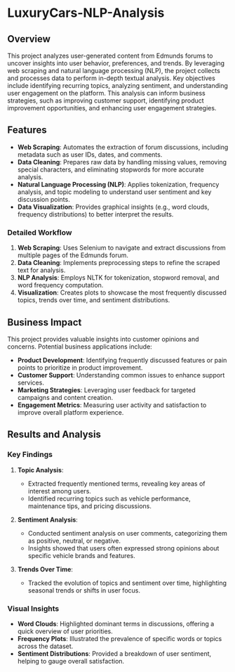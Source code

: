 # LuxuryCars-NLP-Analysis

## Overview
This project analyzes user-generated content from Edmunds forums to uncover insights into user behavior, preferences, and trends. By leveraging web scraping and natural language processing (NLP), the project collects and processes data to perform in-depth textual analysis. Key objectives include identifying recurring topics, analyzing sentiment, and understanding user engagement on the platform. This analysis can inform business strategies, such as improving customer support, identifying product improvement opportunities, and enhancing user engagement strategies.

## Features
- **Web Scraping**: Automates the extraction of forum discussions, including metadata such as user IDs, dates, and comments.
- **Data Cleaning**: Prepares raw data by handling missing values, removing special characters, and eliminating stopwords for more accurate analysis.
- **Natural Language Processing (NLP)**: Applies tokenization, frequency analysis, and topic modeling to understand user sentiment and key discussion points.
- **Data Visualization**: Provides graphical insights (e.g., word clouds, frequency distributions) to better interpret the results.

### Detailed Workflow
1. **Web Scraping**: Uses Selenium to navigate and extract discussions from multiple pages of the Edmunds forum.
2. **Data Cleaning**: Implements preprocessing steps to refine the scraped text for analysis.
3. **NLP Analysis**: Employs NLTK for tokenization, stopword removal, and word frequency computation.
4. **Visualization**: Creates plots to showcase the most frequently discussed topics, trends over time, and sentiment distributions.

## Business Impact
This project provides valuable insights into customer opinions and concerns. Potential business applications include:
- **Product Development**: Identifying frequently discussed features or pain points to prioritize in product improvement.
- **Customer Support**: Understanding common issues to enhance support services.
- **Marketing Strategies**: Leveraging user feedback for targeted campaigns and content creation.
- **Engagement Metrics**: Measuring user activity and satisfaction to improve overall platform experience.

## Results and Analysis
### Key Findings
1. **Topic Analysis**:
   - Extracted frequently mentioned terms, revealing key areas of interest among users.
   - Identified recurring topics such as vehicle performance, maintenance tips, and pricing discussions.

2. **Sentiment Analysis**:
   - Conducted sentiment analysis on user comments, categorizing them as positive, neutral, or negative.
   - Insights showed that users often expressed strong opinions about specific vehicle brands and features.

3. **Trends Over Time**:
   - Tracked the evolution of topics and sentiment over time, highlighting seasonal trends or shifts in user focus.

### Visual Insights
- **Word Clouds**: Highlighted dominant terms in discussions, offering a quick overview of user priorities.
- **Frequency Plots**: Illustrated the prevalence of specific words or topics across the dataset.
- **Sentiment Distributions**: Provided a breakdown of user sentiment, helping to gauge overall satisfaction.
